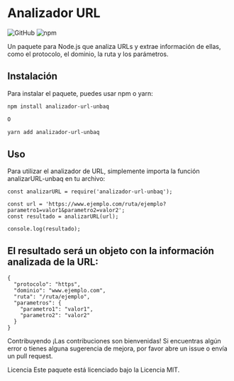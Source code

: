 # Analizador URL

![GitHub](https://img.shields.io/github/license/JuanBaquero99/Analisis-Url)
![npm](https://img.shields.io/npm/v/analizador-url-unbaq)

Un paquete para Node.js que analiza URLs y extrae información de ellas, como el protocolo, el dominio, la ruta y los parámetros.

## Instalación

Para instalar el paquete, puedes usar npm o yarn:

```bash
npm install analizador-url-unbaq

O

yarn add analizador-url-unbaq
```
## Uso
Para utilizar el analizador de URL, simplemente importa la función analizarURL-unbaq en tu archivo:
```
const analizarURL = require('analizador-url-unbaq');

const url = 'https://www.ejemplo.com/ruta/ejemplo?parametro1=valor1&parametro2=valor2';
const resultado = analizarURL(url);

console.log(resultado);
```
## El resultado será un objeto con la información analizada de la URL:
```
{
  "protocolo": "https",
  "dominio": "www.ejemplo.com",
  "ruta": "/ruta/ejemplo",
  "parametros": {
    "parametro1": "valor1",
    "parametro2": "valor2"
  }
}
```
Contribuyendo
¡Las contribuciones son bienvenidas! Si encuentras algún error o tienes alguna sugerencia de mejora, por favor abre un issue o envía un pull request.

Licencia
Este paquete está licenciado bajo la Licencia MIT.


